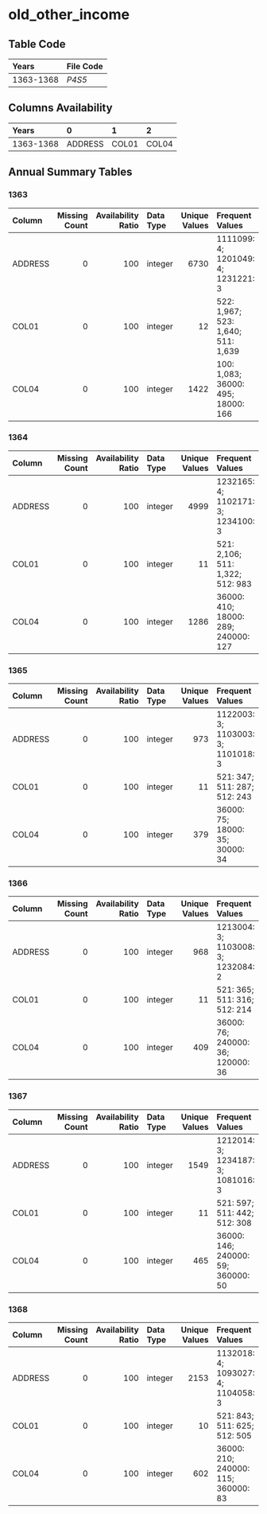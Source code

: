 # old_other_income

## Table Code

| Years     | File Code   |
|:----------|:------------|
| 1363-1368 | *P4S5*      |


## Columns Availability

| Years     | 0       | 1     | 2     |
|:----------|:--------|:------|:------|
| 1363-1368 | ADDRESS | COL01 | COL04 |


## Annual Summary Tables

### 1363

| Column   |   Missing Count |   Availability Ratio | Data Type   |   Unique Values | Frequent Values                    |
|:---------|----------------:|---------------------:|:------------|----------------:|:-----------------------------------|
| ADDRESS  |               0 |                  100 | integer     |            6730 | 1111099: 4; 1201049: 4; 1231221: 3 |
| COL01    |               0 |                  100 | integer     |              12 | 522: 1,967; 523: 1,640; 511: 1,639 |
| COL04    |               0 |                  100 | integer     |            1422 | 100: 1,083; 36000: 495; 18000: 166 |


### 1364

| Column   |   Missing Count |   Availability Ratio | Data Type   |   Unique Values | Frequent Values                     |
|:---------|----------------:|---------------------:|:------------|----------------:|:------------------------------------|
| ADDRESS  |               0 |                  100 | integer     |            4999 | 1232165: 4; 1102171: 3; 1234100: 3  |
| COL01    |               0 |                  100 | integer     |              11 | 521: 2,106; 511: 1,322; 512: 983    |
| COL04    |               0 |                  100 | integer     |            1286 | 36000: 410; 18000: 289; 240000: 127 |


### 1365

| Column   |   Missing Count |   Availability Ratio | Data Type   |   Unique Values | Frequent Values                    |
|:---------|----------------:|---------------------:|:------------|----------------:|:-----------------------------------|
| ADDRESS  |               0 |                  100 | integer     |             973 | 1122003: 3; 1103003: 3; 1101018: 3 |
| COL01    |               0 |                  100 | integer     |              11 | 521: 347; 511: 287; 512: 243       |
| COL04    |               0 |                  100 | integer     |             379 | 36000: 75; 18000: 35; 30000: 34    |


### 1366

| Column   |   Missing Count |   Availability Ratio | Data Type   |   Unique Values | Frequent Values                    |
|:---------|----------------:|---------------------:|:------------|----------------:|:-----------------------------------|
| ADDRESS  |               0 |                  100 | integer     |             968 | 1213004: 3; 1103008: 3; 1232084: 2 |
| COL01    |               0 |                  100 | integer     |              11 | 521: 365; 511: 316; 512: 214       |
| COL04    |               0 |                  100 | integer     |             409 | 36000: 76; 240000: 36; 120000: 36  |


### 1367

| Column   |   Missing Count |   Availability Ratio | Data Type   |   Unique Values | Frequent Values                    |
|:---------|----------------:|---------------------:|:------------|----------------:|:-----------------------------------|
| ADDRESS  |               0 |                  100 | integer     |            1549 | 1212014: 3; 1234187: 3; 1081016: 3 |
| COL01    |               0 |                  100 | integer     |              11 | 521: 597; 511: 442; 512: 308       |
| COL04    |               0 |                  100 | integer     |             465 | 36000: 146; 240000: 59; 360000: 50 |


### 1368

| Column   |   Missing Count |   Availability Ratio | Data Type   |   Unique Values | Frequent Values                     |
|:---------|----------------:|---------------------:|:------------|----------------:|:------------------------------------|
| ADDRESS  |               0 |                  100 | integer     |            2153 | 1132018: 4; 1093027: 4; 1104058: 3  |
| COL01    |               0 |                  100 | integer     |              10 | 521: 843; 511: 625; 512: 505        |
| COL04    |               0 |                  100 | integer     |             602 | 36000: 210; 240000: 115; 360000: 83 |


